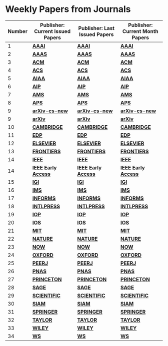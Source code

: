 # Weekly Papers from Journals

| **Number** | **Publisher: Current Issued Papers** | **Publisher: Last Issued Papers** | **Publisher: Current Month Papers** |
| --- | --- | --- | --- |
| 1 | [**AAAI**](Data/Data_Journals/current_issue/aaai/aaai_link.html) | [**AAAI**](Data/Data_Journals/last_issue/aaai/aaai_link.html) | [**AAAI**](Data/Data_Journals/current_month/aaai/aaai_link.html) |
| 2 | [**AAAS**](Data/Data_Journals/current_issue/aaas/aaas_link.html) | [**AAAS**](Data/Data_Journals/last_issue/aaas/aaas_link.html) | [**AAAS**](Data/Data_Journals/current_month/aaas/aaas_link.html) |
| 3 | [**ACM**](Data/Data_Journals/current_issue/acm/acm_link.html) | [**ACM**](Data/Data_Journals/last_issue/acm/acm_link.html) | [**ACM**](Data/Data_Journals/current_month/acm/acm_link.html) |
| 4 | [**ACS**](Data/Data_Journals/current_issue/acs/acs_link.html) | [**ACS**](Data/Data_Journals/last_issue/acs/acs_link.html) | [**ACS**](Data/Data_Journals/current_month/acs/acs_link.html) |
| 5 | [**AIAA**](Data/Data_Journals/current_issue/aiaa/aiaa_link.html) | [**AIAA**](Data/Data_Journals/last_issue/aiaa/aiaa_link.html) | [**AIAA**](Data/Data_Journals/current_month/aiaa/aiaa_link.html) |
| 6 | [**AIP**](Data/Data_Journals/current_issue/aip/aip_link.html) | [**AIP**](Data/Data_Journals/last_issue/aip/aip_link.html) | [**AIP**](Data/Data_Journals/current_month/aip/aip_link.html) |
| 7 | [**AMS**](Data/Data_Journals/current_issue/ams/ams_link.html) | [**AMS**](Data/Data_Journals/last_issue/ams/ams_link.html) | [**AMS**](Data/Data_Journals/current_month/ams/ams_link.html) |
| 8 | [**APS**](Data/Data_Journals/current_issue/aps/aps_link.html) | [**APS**](Data/Data_Journals/last_issue/aps/aps_link.html) | [**APS**](Data/Data_Journals/current_month/aps/aps_link.html) |
| 9 | [**arXiv-cs-new**](https://arxiv.org/list/cs/new) | [**arXiv-cs-new**](https://arxiv.org/list/cs/new) | [**arXiv-cs-new**](https://arxiv.org/list/cs/new) |
| 9 | [**arXiv**](Data/Data_Journals/current_issue/arxiv/arxiv_link.html) | [**arXiv**](Data/Data_Journals/last_issue/arxiv/arxiv_link.html) | [**arXiv**](Data/Data_Journals/current_month/arxiv/arxiv_link.html) |
| 10 | [**CAMBRIDGE**](Data/Data_Journals/current_issue/cambridge/cambridge_link.html) | [**CAMBRIDGE**](Data/Data_Journals/last_issue/cambridge/cambridge_link.html) | [**CAMBRIDGE**](Data/Data_Journals/current_month/cambridge/cambridge_link.html) |
| 11 | [**EDP**](Data/Data_Journals/current_issue/edp/edp_link.html) | [**EDP**](Data/Data_Journals/last_issue/edp/edp_link.html) | [**EDP**](Data/Data_Journals/current_month/edp/edp_link.html) |
| 12 | [**ELSEVIER**](Data/Data_Journals/current_issue/elsevier/elsevier_link.html) | [**ELSEVIER**](Data/Data_Journals/last_issue/elsevier/elsevier_link.html) | [**ELSEVIER**](Data/Data_Journals/current_month/elsevier/elsevier_link.html) |
| 13 | [**FRONTIERS**](Data/Data_Journals/current_issue/frontiers/frontiers_link.html) | [**FRONTIERS**](Data/Data_Journals/last_issue/frontiers/frontiers_link.html) | [**FRONTIERS**](Data/Data_Journals/current_month/frontiers/frontiers_link.html) |
| 14 | [**IEEE**](Data/Data_Journals/current_issue/ieee/ieee_link.html) | [**IEEE**](Data/Data_Journals/last_issue/ieee/ieee_link.html) | [**IEEE**](Data/Data_Journals/current_month/ieee/ieee_link.html) |
| 14 | [**IEEE Early Access**](Data/Data_Journals/current_issue_early_access/ieee/ieee_link.html) | [**IEEE Early Access**](Data/Data_Journals/last_issue_early_access/ieee/ieee_link.html) | [**IEEE Early Access**](Data/Data_Journals/current_month_early_access/ieee/ieee_link.html) |
| 15 | [**IGI**](Data/Data_Journals/current_issue/igi/igi_link.html) | [**IGI**](Data/Data_Journals/last_issue/igi/igi_link.html) | [**IGI**](Data/Data_Journals/current_month/igi/igi_link.html) |
| 16 | [**IMS**](Data/Data_Journals/current_issue/ims/ims_link.html) | [**IMS**](Data/Data_Journals/last_issue/ims/ims_link.html) | [**IMS**](Data/Data_Journals/current_month/ims/ims_link.html) |
| 17 | [**INFORMS**](Data/Data_Journals/current_issue/informs/informs_link.html) | [**INFORMS**](Data/Data_Journals/last_issue/informs/informs_link.html) | [**INFORMS**](Data/Data_Journals/current_month/informs/informs_link.html) |
| 18 | [**INTLPRESS**](Data/Data_Journals/current_issue/intlpress/intlpress_link.html) | [**INTLPRESS**](Data/Data_Journals/last_issue/intlpress/intlpress_link.html) | [**INTLPRESS**](Data/Data_Journals/current_month/intlpress/intlpress_link.html) |
| 19 | [**IOP**](Data/Data_Journals/current_issue/iop/iop_link.html) | [**IOP**](Data/Data_Journals/last_issue/iop/iop_link.html) | [**IOP**](Data/Data_Journals/current_month/iop/iop_link.html) |
| 20 | [**IOS**](Data/Data_Journals/current_issue/ios/ios_link.html) | [**IOS**](Data/Data_Journals/last_issue/ios/ios_link.html) | [**IOS**](Data/Data_Journals/current_month/ios/ios_link.html) |
| 21 | [**MIT**](Data/Data_Journals/current_issue/mit/mit_link.html) | [**MIT**](Data/Data_Journals/last_issue/mit/mit_link.html) | [**MIT**](Data/Data_Journals/current_month/mit/mit_link.html) |
| 22 | [**NATURE**](Data/Data_Journals/current_issue/nature/nature_link.html) | [**NATURE**](Data/Data_Journals/last_issue/nature/nature_link.html) | [**NATURE**](Data/Data_Journals/current_month/nature/nature_link.html) |
| 23 | [**NOW**](Data/Data_Journals/current_issue/now/now_link.html) | [**NOW**](Data/Data_Journals/last_issue/now/now_link.html) | [**NOW**](Data/Data_Journals/current_month/now/now_link.html) |
| 24 | [**OXFORD**](Data/Data_Journals/current_issue/oxford/oxford_link.html) | [**OXFORD**](Data/Data_Journals/last_issue/oxford/oxford_link.html) | [**OXFORD**](Data/Data_Journals/current_month/oxford/oxford_link.html) |
| 25 | [**PEERJ**](Data/Data_Journals/current_issue/peerj/peerj_link.html) | [**PEERJ**](Data/Data_Journals/last_issue/peerj/peerj_link.html) | [**PEERJ**](Data/Data_Journals/current_month/peerj/peerj_link.html) |
| 26 | [**PNAS**](Data/Data_Journals/current_issue/pnas/pnas_link.html) | [**PNAS**](Data/Data_Journals/last_issue/pnas/pnas_link.html) | [**PNAS**](Data/Data_Journals/current_month/pnas/pnas_link.html) |
| 27 | [**PRINCETON**](Data/Data_Journals/current_issue/princeton/princeton_link.html) | [**PRINCETON**](Data/Data_Journals/last_issue/princeton/princeton_link.html) | [**PRINCETON**](Data/Data_Journals/current_month/princeton/princeton_link.html) |
| 28 | [**SAGE**](Data/Data_Journals/current_issue/sage/sage_link.html) | [**SAGE**](Data/Data_Journals/last_issue/sage/sage_link.html) | [**SAGE**](Data/Data_Journals/current_month/sage/sage_link.html) |
| 29 | [**SCIENTIFIC**](Data/Data_Journals/current_issue/scientific/scientific_link.html) | [**SCIENTIFIC**](Data/Data_Journals/last_issue/scientific/scientific_link.html) | [**SCIENTIFIC**](Data/Data_Journals/current_month/scientific/scientific_link.html) |
| 30 | [**SIAM**](Data/Data_Journals/current_issue/siam/siam_link.html) | [**SIAM**](Data/Data_Journals/last_issue/siam/siam_link.html) | [**SIAM**](Data/Data_Journals/current_month/siam/siam_link.html) |
| 31 | [**SPRINGER**](Data/Data_Journals/current_issue/springer/springer_link.html) | [**SPRINGER**](Data/Data_Journals/last_issue/springer/springer_link.html) | [**SPRINGER**](Data/Data_Journals/current_month/springer/springer_link.html) |
| 32 | [**TAYLOR**](Data/Data_Journals/current_issue/taylor/taylor_link.html) | [**TAYLOR**](Data/Data_Journals/last_issue/taylor/taylor_link.html) | [**TAYLOR**](Data/Data_Journals/current_month/taylor/taylor_link.html) |
| 33 | [**WILEY**](Data/Data_Journals/current_issue/wiley/wiley_link.html) | [**WILEY**](Data/Data_Journals/last_issue/wiley/wiley_link.html) | [**WILEY**](Data/Data_Journals/current_month/wiley/wiley_link.html) |
| 34 | [**WS**](Data/Data_Journals/current_issue/ws/ws_link.html) | [**WS**](Data/Data_Journals/last_issue/ws/ws_link.html) | [**WS**](Data/Data_Journals/current_month/ws/ws_link.html) |
